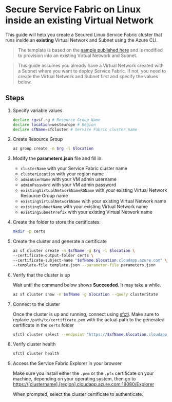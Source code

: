 # Secure Service Fabric on Linux inside an existing Virtual Network

This guide will help you create a Secured Linux Service Fabric cluster that runs inside an **existing** Virtual Network and Subnet using the Azure CLI.

> The template is based on the [sample published here](https://github.com/Azure-Samples/service-fabric-cluster-templates/tree/master) and is modified to provision into an existing Virtual Network and Subnet.

>This guide assumes you already have a Virtual Network created with a Subnet where you want to deploy Service Fabric. If not, you need to create the Virtual Network and Subnet first and specify the values below.

## Steps

1. Specify variable values

    ```sh
    declare rg=sf-rg # Resource Group Name
    declare location=westeurope # Region
    declare sfName=sfcluster # Service Fabric cluster name
    ```

1. Create Resource Group

    ```sh
    az group create -n $rg -l $location
    ```

1. Modify the **parameters.json** file and fill in:
   * ``clusterName`` with your Service Fabric cluster name
   * ``clusterLocation`` with your region name
   * ``adminUserName`` with your VM admin username
   * ``adminPassword`` with your VM admin password
   * ``existingVirtualNetworkNameRGName`` with your existing Virtual Network Resource Group name
   * ``existingVirtualNetworkName`` with your existing Virtual Network name
   * ``existingSubnetName`` with your existing Virtual Network name
   * ``existingSubnetPrefix`` with your existing Virtual Network name

1. Create the folder to store the certificates:

    ```sh
    mkdir -p certs
    ```

1. Create the cluster and generate a certificate

    ```sh
    az sf cluster create -n $sfName -g $rg -l $location \
    --certificate-output-folder certs \
    --certificate-subject-name "$sfName.$location.cloudapp.azure.com" \
    --template-file template.json --parameter-file parameters.json
    ```

1. Verify that the cluster is up

    Wait until the command below shows **Succeeded**. It may take a while.

    ```sh
    az sf cluster show -n $sfName -g $location --query clusterState
    ```

1. Connect to the cluster

    Once the cluster is up and running, connect using [sfctl](https://docs.microsoft.com/en-us/azure/service-fabric/service-fabric-cli). Make sure to replace `/path/to/certificate.pem` with the actual path to the generated certificate in the `certs` folder

    ```sh
    sfctl cluster select --endpoint "https://$sfName.$location.cloudapp.azure.com:19080" --pem /path/to/certificate.pem --no-verify
    ```

1. Verify cluster health

    ```sh
    sfctl cluster health
    ```

1. Access the Service Fabric Explorer in your browser

    Make sure you install either the `.pem` or the `.pfx` certificate on your machine, depending on your operating system, then go to <https://[clustername].[region].cloudapp.azure.com:19080/Explorer>

    When prompted, select the cluster certificate to authenticate.

